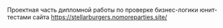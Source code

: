 Проектная часть дипломной работы по проверке бизнес-логики юнит-тестами сайта https://stellarburgers.nomoreparties.site/